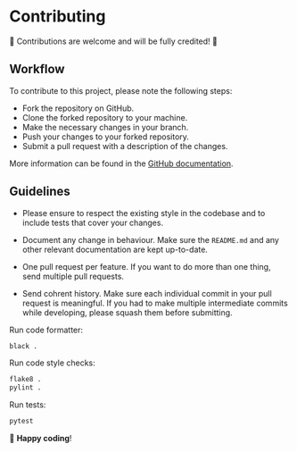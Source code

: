 # Contributing

🌟 Contributions are welcome and will be fully credited! 🌟

## Workflow

To contribute to this project, please note the following steps:

- Fork the repository on GitHub.
- Clone the forked repository to your machine.
- Make the necessary changes in your branch.
- Push your changes to your forked repository.
- Submit a pull request with a description of the changes.

More information can be found in the [GitHub documentation](https://docs.github.com/en/get-started/quickstart/contributing-to-projects).

## Guidelines

- Please ensure to respect the existing style in the codebase and to include tests that cover your changes.

- Document any change in behaviour. Make sure the `README.md` and any other relevant documentation are kept up-to-date.

- One pull request per feature. If you want to do more than one thing, send multiple pull requests.

- Send cohrent history. Make sure each individual commit in your pull request is meaningful. If you had to make multiple intermediate commits while developing, please squash them before submitting.


Run code formatter:
```bash
black .
```

Run code style checks:
```bash
flake8 .
pylint .
```

Run tests:
```bash
pytest
```

🚀 **Happy coding**!
